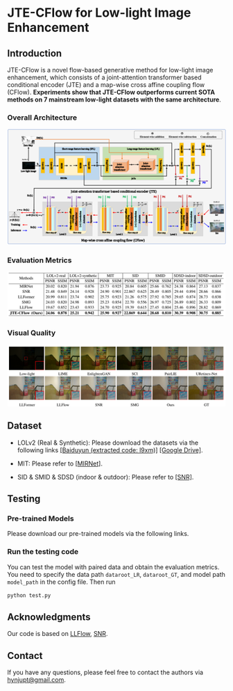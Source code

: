 # JTE-CFlow for Low-light Image Enhancement


## Introduction
JTE-CFlow is a novel flow-based generative method for low-light image enhancement, which consists of a joint-attention transformer based conditional encoder (JTE) and a map-wise cross affine coupling flow (CFlow). **Experiments show that JTE-CFlow outperforms current SOTA methods on 7 mainstream low-light datasets with the same architecture**. 

### Overall Architecture
<img src="./figure/architecture.png" width="900"/>

### Evaluation Metrics
<img src="./figure/evaluation-metrics.png" width="800"/>

### Visual Quality
<img src="./figure/visual-quality.png" width="800"/>



## Dataset

- LOLv2 (Real & Synthetic): Please download the datasets via the following links [[Baiduyun (extracted code: l9xm)]](https://pan.baidu.com/s/1U9ePTfeLlnEbr5dtI1tm5g) [[Google Drive]](https://drive.google.com/file/d/1dzuLCk9_gE2bFF222n3-7GVUlSVHpMYC/view?usp=sharing).

- MIT: Please refer to [[MIRNet]](https://github.com/swz30/MIRNet).

- SID & SMID & SDSD (indoor & outdoor): Please refer to [[SNR]](https://github.com/dvlab-research/SNR-Aware-Low-Light-Enhance).




## Testing

### Pre-trained Models

Please download our pre-trained models via the following links.

### Run the testing code 

You can test the model with paired data and obtain the evaluation metrics. You need to specify the data path ```dataroot_LR```, ```dataroot_GT```, and model path ```model_path``` in the config file. Then run
```bash
python test.py
```


## Acknowledgments
Our code is based on [LLFlow](https://github.com/wyf0912/LLFlow), [SNR](https://github.com/dvlab-research/SNR-Aware-Low-Light-Enhance).

## Contact
If you have any questions, please feel free to contact the authors via [hynjupt@gmail.com](hynjupt@gmail.com).